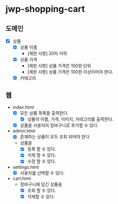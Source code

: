 # jwp-shopping-cart

## 도메인

- [X] 상품
    - [X] 상품 이름
        - [제한 사항] 20자 이하
    - [X] 상품 가격
        - [제한 사항] 상품 가격은 100원 단위
        - [제한 사항] 상품 가격은 100원 이상이어야 한다.
    - [X] 카테고리

## 웹

- index.html
    - [X] 모든 상품 목록을 출력한다.
        - [X] 상품의 이름, 가격, 이미지, 카테고리를 출력한다.
    - [X] 상품을 사용자의 장바구니로 추가할 수 있다.
- admin.html
    - [X] 존재하는 상품이 모두 조회 되어야 한다.
    - 상품을
        - [X] 등록 할 수 있다.
        - [X] 삭제 할 수 있다.
        - [X] 수정 할 수 있다.

- settings.html
    - [X] 사용자를 선택할 수 있다.

- cart.html
    - 장바구니에 담긴 상품을
        - [X] 조회 할 수 있다.
        - [X] 삭제할 수 있다.
